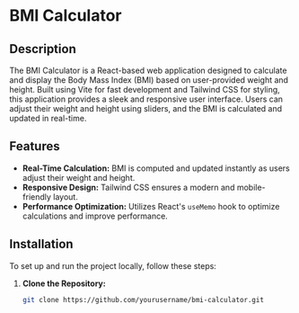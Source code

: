 # BMI Calculator

## Description

The BMI Calculator is a React-based web application designed to calculate and display the Body Mass Index (BMI) based on user-provided weight and height. Built using Vite for fast development and Tailwind CSS for styling, this application provides a sleek and responsive user interface. Users can adjust their weight and height using sliders, and the BMI is calculated and updated in real-time.

## Features

- **Real-Time Calculation:** BMI is computed and updated instantly as users adjust their weight and height.
- **Responsive Design:** Tailwind CSS ensures a modern and mobile-friendly layout.
- **Performance Optimization:** Utilizes React's `useMemo` hook to optimize calculations and improve performance.

## Installation

To set up and run the project locally, follow these steps:

1. **Clone the Repository:**

   ```bash
   git clone https://github.com/yourusername/bmi-calculator.git
